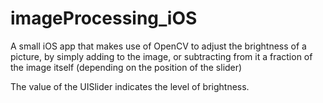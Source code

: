 imageProcessing_iOS
===================

A small iOS app that makes use of OpenCV to adjust the brightness of a picture, by simply adding to the image, or subtracting from it a fraction of the image itself (depending on the position of the slider)

The value of the UISlider indicates the level of brightness.
